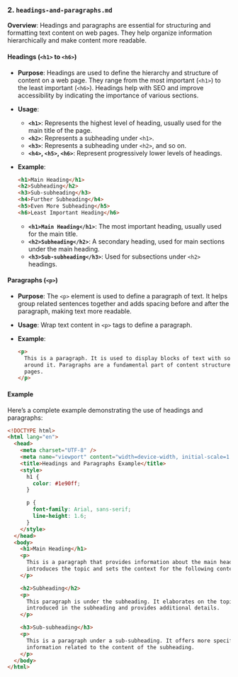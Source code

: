 ### 2. `headings-and-paragraphs.md`

**Overview**:
Headings and paragraphs are essential for structuring and formatting text content on web pages. They help organize information hierarchically and make content more readable.

#### Headings (`<h1>` to `<h6>`)

- **Purpose**: Headings are used to define the hierarchy and structure of content on a web page. They range from the most important (`<h1>`) to the least important (`<h6>`). Headings help with SEO and improve accessibility by indicating the importance of various sections.

- **Usage**:

  - **`<h1>`**: Represents the highest level of heading, usually used for the main title of the page.
  - **`<h2>`**: Represents a subheading under `<h1>`.
  - **`<h3>`**: Represents a subheading under `<h2>`, and so on.
  - **`<h4>`, `<h5>`, `<h6>`**: Represent progressively lower levels of headings.

- **Example**:

  ```html
  <h1>Main Heading</h1>
  <h2>Subheading</h2>
  <h3>Sub-subheading</h3>
  <h4>Further Subheading</h4>
  <h5>Even More Subheading</h5>
  <h6>Least Important Heading</h6>
  ```

  - **`<h1>Main Heading</h1>`**: The most important heading, usually used for the main title.
  - **`<h2>Subheading</h2>`**: A secondary heading, used for main sections under the main heading.
  - **`<h3>Sub-subheading</h3>`**: Used for subsections under `<h2>` headings.

#### Paragraphs (`<p>`)

- **Purpose**: The `<p>` element is used to define a paragraph of text. It helps group related sentences together and adds spacing before and after the paragraph, making text more readable.
- **Usage**: Wrap text content in `<p>` tags to define a paragraph.

- **Example**:
  ```html
  <p>
    This is a paragraph. It is used to display blocks of text with some spacing
    around it. Paragraphs are a fundamental part of content structure on web
    pages.
  </p>
  ```

#### Example

Here’s a complete example demonstrating the use of headings and paragraphs:

```html
<!DOCTYPE html>
<html lang="en">
  <head>
    <meta charset="UTF-8" />
    <meta name="viewport" content="width=device-width, initial-scale=1.0" />
    <title>Headings and Paragraphs Example</title>
    <style>
      h1 {
        color: #1e90ff;
      }

      p {
        font-family: Arial, sans-serif;
        line-height: 1.6;
      }
    </style>
  </head>
  <body>
    <h1>Main Heading</h1>
    <p>
      This is a paragraph that provides information about the main heading. It
      introduces the topic and sets the context for the following content.
    </p>

    <h2>Subheading</h2>
    <p>
      This paragraph is under the subheading. It elaborates on the topic
      introduced in the subheading and provides additional details.
    </p>

    <h3>Sub-subheading</h3>
    <p>
      This is a paragraph under a sub-subheading. It offers more specific
      information related to the content of the subheading.
    </p>
  </body>
</html>
```
